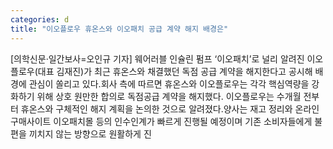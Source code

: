 ```yaml
---
categories: d
title: "이오플로우 휴온스와 이오패치 공급 계약 해지 배경은"
---
```

[의학신문·일간보사=오인규 기자] 웨어러블 인슐린 펌프 ‘이오패치’로 널리 알려진 이오플로우(대표 김재진)가 최근 휴온스와 채결했던 독점 공급 계약을 해지한다고 공시해 배경에 관심이 쏠리고 있다.회사 측에 따르면 휴온스와 이오플로우는 각각 핵심역량을 강화하기 위해 상호 원만한 합의로 독점공급 계약을 해지했다. 이오플로우는 수개월 전부터 휴온스와 구체적인 해지 계획을 논의한 것으로 알려졌다.양사는 재고 정리와 온라인 구매사이트 이오패치몰 등의 인수인계가 빠르게 진행될 예정이며 기존 소비자들에게 불편을 끼치지 않는 방향으로 원활하게 진